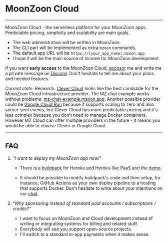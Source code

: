 # MoonZoon Cloud
---

MoonZoon Cloud - the serverless platform for your MoonZoon apps. Predictable pricing, simplicity and scalability are main goals.  

- The web administration will be written in MoonZoon.
- The CLI part will be implemented as extra `mzoon` commands.
- The default app URL will be `https://[your_app_name].mzoon.app`
- I hope it will be the main source of income for MoonZoon development.

If you want **early access** to the MoonZoon Cloud, [sponsor](https://github.com/sponsors/MartinKavik) me and write me a private message on [Discord](https://discord.gg/eGduTxK2Es). Don't hesitate to tell me about your plans and needed features.

_Current state_: Research. [Clever Cloud](https://www.clever-cloud.com/en/) looks like the best candidate for the MoonZoon Cloud infrastructure provider. The MZ chat example works without problems: [mz-chat-example.mzoon.app](https://mz-chat-example.mzoon.app/). Another possible provider could be [Google Cloud Run](https://cloud.google.com/run) because it supports scaling to zero and also server-sent events, but Clever Cloud has more predictable pricing and it's less complex because you don't need to manage Docker containers. However MZ Cloud can offer multiple providers in the future - it means you would be able to choose Clever or Google Cloud.

---

## FAQ
1. _"I want to deploy my MoonZoon app now!"_

   - There is a [buildpack](https://github.com/MoonZoon/heroku-buildpack-moonzoon) for Heroku and Heroku-like PaaS and the [demo](https://github.com/MoonZoon/demo).

   - It should be possible to modify buildpack's code and then setup, for instance, GitHub Actions as your own deploy pipeline to a hosting that supports Docker. Don't hesitate to write about your intentions on our [chat](https://discord.gg/eGduTxK2Es).

1. _"Why sponsoring instead of standard paid accounts / subscriptions / credits?"_
   - I want to focus on MoonZoon and Cloud development instead of writing or integrating systems for billing and related stuff.
   - Everybody will see you support open-source projects.
   - I'll switch to a standard in-app payments when it makes sense. 
